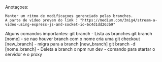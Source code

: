 Anotaçoes:

    Manter um ritmo de modificaçoes gerenciado pelas branches.
    A parte de video provem do link : "https://medium.com/3mig4/stream-a-video-using-express-js-and-socket-io-6c4d1dd263b9"
    
Alguns comandos importantes:
    git branch  - Lista as branches
    git branch [nome] - se nao houver branch com o nome cria uma
    git checkout [new_branch] - migra para a branch [new_branch]
    git branch -d [nome_branch] - Deleta a branch x
    npm run dev - comando para startar o servidor e o proxy